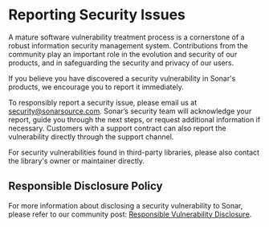 # Reporting Security Issues

A mature software vulnerability treatment process is a cornerstone of a robust information security management system.
Contributions from the community play an important role in the evolution and security of our products, and in safeguarding
the security and privacy of our users.

If you believe you have discovered a security vulnerability in Sonar's products, we encourage you to report it immediately.

To responsibly report a security issue, please email us at [security@sonarsource.com](mailto:security@sonarsource.com).
Sonar’s security team will acknowledge your report, guide you through the next steps,
or request additional information if necessary.
Customers with a support contract can also report the vulnerability directly through the support channel.

For security vulnerabilities found in third-party libraries, please also contact the library's owner or maintainer directly.

## Responsible Disclosure Policy

For more information about disclosing a security vulnerability to Sonar, please refer to our community post:
[Responsible Vulnerability Disclosure](https://community.sonarsource.com/t/responsible-vulnerability-disclosure/9317/).

